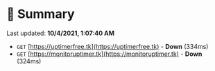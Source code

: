 # 📖 Summary
Last updated: **10/4/2021, 1:07:40 AM**

- `GET` [https://uptimerfree.tk](https://uptimerfree.tk) - **Down** (334ms)
- `GET` [https://monitoruptimer.tk](https://monitoruptimer.tk) - **Down** (324ms)
